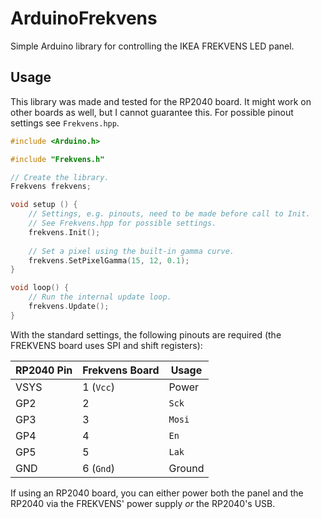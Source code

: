 # ArduinoFrekvens

Simple Arduino library for controlling the IKEA FREKVENS LED panel.

## Usage

This library was made and tested for the RP2040 board. It might work on other boards as well, but I cannot guarantee this. For possible pinout settings see `Frekvens.hpp`.

```C++
#include <Arduino.h>

#include "Frekvens.h"

// Create the library.
Frekvens frekvens;

void setup () {
	// Settings, e.g. pinouts, need to be made before call to Init.
	// See Frekvens.hpp for possible settings.
	frekvens.Init();
  
	// Set a pixel using the built-in gamma curve.
	frekvens.SetPixelGamma(15, 12, 0.1);
}

void loop() {
	// Run the internal update loop.
	frekvens.Update();
}
```

With the standard settings, the following pinouts are required (the FREKVENS board uses SPI and shift registers):

| RP2040 Pin | Frekvens Board | Usage  |
|------------|----------------|--------|
| VSYS       | 1 (`Vcc`)      | Power  |
| GP2        | 2              | `Sck`  |
| GP3        | 3              | `Mosi` |
| GP4        | 4              | `En`   |
| GP5        | 5              | `Lak`  |
| GND        | 6 (`Gnd`)      | Ground |

If using an RP2040 board, you can either power both the panel and the RP2040 via the FREKVENS' power supply *or* the RP2040's USB.
